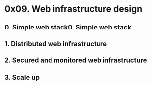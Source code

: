 # 0x09. Web infrastructure design
## 0. Simple web stack0. Simple web stack
## 1. Distributed web infrastructure
## 2. Secured and monitored web infrastructure
## 3. Scale up
